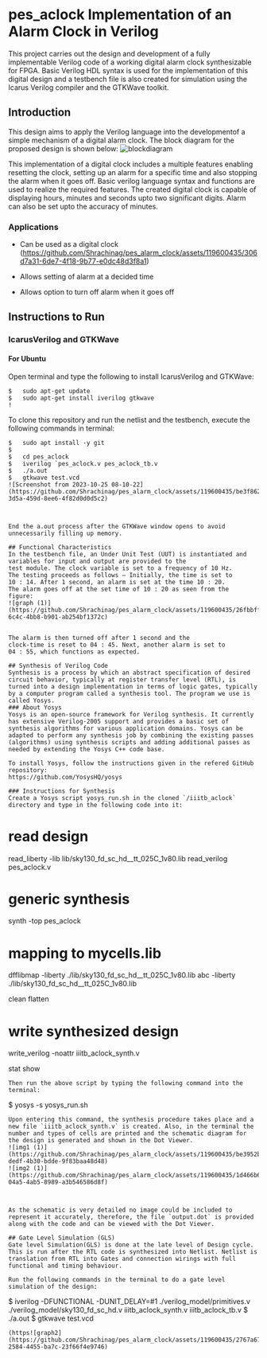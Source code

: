 # pes_aclock Implementation of an Alarm Clock in Verilog
This project carries out the design and development of a fully implementable Verilog code of a working digital
alarm clock synthesizable for FPGA. Basic Verilog HDL syntax is
used for the implementation of this digital design and a testbench
file is also created for simulation using the Icarus Verilog compiler
and the GTKWave toolkit.

## Introduction
This design aims to apply the Verilog language into the
developmentof a simple mechanism of a digital alarm clock. The block diagram for the proposed design is shown below:
![blockdiagram](https://github.com/Shrachinag/pes_alarm_clock/assets/119600435/f78ca16a-4a68-4fa1-aba6-05c396dc979e)

This implementation of a digital clock includes a multiple
features enabling resetting the clock, setting up an alarm for
a specific time and also stopping the alarm when it goes off.
Basic verilog language syntax and functions are used to realize
the required features. The created digital clock is capable of
displaying hours, minutes and seconds upto two significant
digits. Alarm can also be set upto the accuracy of minutes.

### Applications
* Can be used as a digital clock
  (https://github.com/Shrachinag/pes_alarm_clock/assets/119600435/306d7a31-6de7-4f18-9b77-e0dc48d3f8a1)

* Allows setting of alarm at a decided time
* Allows option to turn off alarm when it goes off

## Instructions to Run
### IcarusVerilog and GTKWave
#### For Ubuntu
Open terminal and type the following to install IcarusVerilog and GTKWave:
```
$   sudo apt-get update
$   sudo apt-get install iverilog gtkwave
!
```
To clone this repository and run the netlist and the testbench, execute the following commands in  terminal:
```
$   sudo apt install -y git
$   
$   cd pes_aclock
$   iverilog `pes_aclock.v pes_aclock_tb.v
$   ./a.out
$   gtkwave test.vcd
![Screenshot from 2023-10-25 08-10-22](https://github.com/Shrachinag/pes_alarm_clock/assets/119600435/be3f8624-3d5a-459d-8ee6-4f82d0d0d5c2)



End the a.out process after the GTKWave window opens to avoid unnecessarily filling up memory.

## Functional Characteristics
In the testbench file, an Under Unit Test (UUT) is instantiated and variables for input and output are provided to the
test module. The clock variable is set to a frequency of 10 Hz.
The testing proceeds as follows – Initially, the time is set to
10 : 14. After 1 second, an alarm is set at the time 10 : 20.
The alarm goes off at the set time of 10 : 20 as seen from the
figure:
![graph (1)](https://github.com/Shrachinag/pes_alarm_clock/assets/119600435/26fbbfff-6c4c-4bb8-b901-ab254bf1372c)


The alarm is then turned off after 1 second and the
clock-time is reset to 04 : 45. Next, another alarm is set to
04 : 55, which functions as expected.

## Synthesis of Verilog Code
Synthesis is a process by which an abstract specification of desired circuit behavior, typically at register transfer level (RTL), is turned into a design implementation in terms of logic gates, typically by a computer program called a synthesis tool. The program we use is called Yosys.
### About Yosys
Yosys is an open-source framework for Verilog synthesis. It currently has extensive Verilog-2005 support and provides a basic set of synthesis algorithms for various application domains. Yosys can be adapted to perform any synthesis job by combining the existing passes (algorithms) using synthesis scripts and adding additional passes as needed by extending the Yosys C++ code base.

To install Yosys, follow the instructions given in the refered GitHub repository:
https://github.com/YosysHQ/yosys

### Instructions for Synthesis
Create a Yosys script yosys_run.sh in the cloned `/iiitb_aclock` directory and type in the following code into it:
```
# read design

read_liberty -lib lib/sky130_fd_sc_hd__tt_025C_1v80.lib
read_verilog pes_aclock.v

# generic synthesis
synth -top pes_aclock

# mapping to mycells.lib
dfflibmap -liberty ./lib/sky130_fd_sc_hd__tt_025C_1v80.lib
abc -liberty ./lib/sky130_fd_sc_hd__tt_025C_1v80.lib

clean
flatten

# write synthesized design
write_verilog -noattr iiitb_aclock_synth.v

stat
show
```
Then run the above script by typing the following command into the terminal:
```
$   yosys -s yosys_run.sh
```
Upon entering this command, the synthesis procedure takes place and a new file `iiitb_aclock_synth.v` is created. Also, in the terminal the number and types of cells are printed and the schematic diagram for the design is generated and shown in the Dot Viewer. 
![img1 (1)](https://github.com/Shrachinag/pes_alarm_clock/assets/119600435/be3952b9-dedf-4b30-bdde-9f83baa48d48)
![img2 (1)](https://github.com/Shrachinag/pes_alarm_clock/assets/119600435/1d466b66-04a5-4ab5-8989-a3b546586d8f)



As the schematic is very detailed no image could be included to represent it accurately, therefore, the file `output.dot` is provided along with the code and can be viewed with the Dot Viewer.

## Gate Level Simulation (GLS)
Gate level Simulation(GLS) is done at the late level of Design cycle. This is run after the RTL code is synthesized into Netlist. Netlist is translation from RTL into Gates and connection wirings with full functional and timing behaviour.

Run the following commands in the terminal to do a gate level simulation of the design:
```
$ iverilog -DFUNCTIONAL -DUNIT_DELAY=#1 ./verilog_model/primitives.v ./verilog_model/sky130_fd_sc_hd.v iiitb_aclock_synth.v iiitb_aclock_tb.v
$ ./a.out
$ gtkwave test.vcd
```
(https![graph2](https://github.com/Shrachinag/pes_alarm_clock/assets/119600435/2767a678-2584-4455-ba7c-23f66f4e9746)




